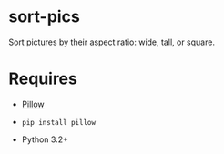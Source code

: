 # sort-pics
Sort pictures by their aspect ratio: wide, tall, or square.

# Requires

* [Pillow](https://python-pillow.org/)
 - `pip install pillow`
* Python 3.2+
